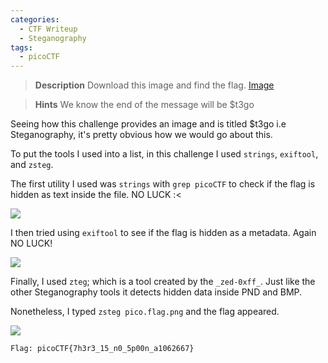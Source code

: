 ```yaml
---
categories:
  - CTF Writeup
  - Steganography
tags:
  - picoCTF
---
```



>**Description**
>Download this image and find the flag.
>[Image](https://artifacts.picoctf.net/c/422/pico.flag.png)


  > **Hints**
  > We know the end of the message will be $t3go

Seeing how this challenge provides an image and is titled $t3go i.e Steganography,  it's pretty obvious how we would go about this.

To put the tools I used into a list, in this challenge I used `strings`, `exiftool`, and `zsteg`.

The first utility I used was `strings` with `grep picoCTF` to check if the flag is hidden as text inside the file. NO LUCK :<

![](https://cdn-images-1.medium.com/max/2000/1*IZbCpE1z5v3exkzVderhng.png)

I then tried using `exiftool` to see if the flag is hidden as a metadata. Again NO LUCK!

![](https://cdn-images-1.medium.com/max/2000/1*GMeeh6pDXsyoteOP9UAquA.png)

Finally, I used `zteg`; which is a tool created by the `_zed-0xff_`. Just like the other Steganography tools it detects hidden data inside PND and BMP.

Nonetheless, I typed `zsteg pico.flag.png` and the flag appeared.

![](https://cdn-images-1.medium.com/max/2472/1*taaXhRdegFiQOZGFp3zXlA.png)

`Flag: picoCTF{7h3r3_15_n0_5p00n_a1062667}`
